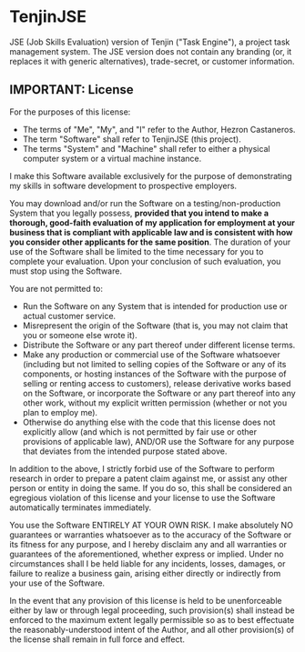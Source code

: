 # TenjinJSE
JSE (Job Skills Evaluation) version of Tenjin ("Task Engine"), a project task management system. The JSE version does not contain any branding (or, it replaces it with generic alternatives), trade-secret, or customer information.

## IMPORTANT: License
For the purposes of this license:
- The terms of "Me", "My", and "I" refer to the Author, Hezron Castaneros.
- The term "Software" shall refer to TenjinJSE (this project).
- The terms "System" and "Machine" shall refer to either a physical computer system or a virtual machine instance.

I make this Software available exclusively for the purpose of demonstrating my skills in software development to prospective employers.

You may download and/or run the Software on a testing/non-production System that you legally possess, **provided that you intend to make a thorough, good-faith evaluation of my application for employment at your business that is compliant with applicable law and is consistent with how you consider other applicants for the same position**. The duration of your use of the Software shall be limited to the time necessary for you to complete your evaluation. Upon your conclusion of such evaluation, you must stop using the Software.

You are not permitted to:
- Run the Software on any System that is intended for production use or actual customer service.
- Misrepresent the origin of the Software (that is, you may not claim that you or someone else wrote it).
- Distribute the Software or any part thereof under different license terms.
- Make any production or commercial use of the Software whatsoever (including but not limited to selling copies of the Software or any of its components, or hosting instances of the Software with the purpose of selling or renting access to customers), release derivative works based on the Software, or incorporate the Software or any part thereof into any other work, without my explicit written permission (whether or not you plan to employ me).
- Otherwise do anything else with the code that this license does not explicitly allow (and which is not permitted by fair use or other provisions of applicable law), AND/OR use the Software for any purpose that deviates from the intended purpose stated above.

In addition to the above, I strictly forbid use of the Software to perform research in order to prepare a patent claim against me, or assist any other person or entity in doing the same. If you do so, this shall be considered an egregious violation of this license and your license to use the Software automatically terminates immediately.

You use the Software ENTIRELY AT YOUR OWN RISK. I make absolutely NO guarantees or warranties whatsoever as to the accuracy of the Software or its fitness for any purpose, and I hereby disclaim any and all warranties or guarantees of the aforementioned, whether express or implied. Under no circumstances shall I be held liable for any incidents, losses, damages, or failure to realize a business gain, arising either directly or indirectly from your use of the Software.

In the event that any provision of this license is held to be unenforceable either by law or through legal proceeding, such provision(s) shall instead be enforced to the maximum extent legally permissible so as to best effectuate the reasonably-understood intent of the Author, and all other provision(s) of the license shall remain in full force and effect.
